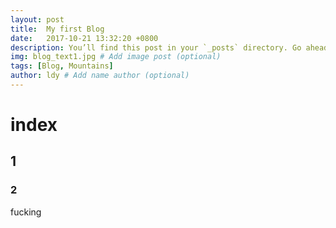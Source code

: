 ```yaml
---
layout: post
title:  My first Blog
date:   2017-10-21 13:32:20 +0800
description: You’ll find this post in your `_posts` directory. Go ahead and edit it and re-build the site to see your changes. # Add post description (optional)
img: blog_text1.jpg # Add image post (optional)
tags: [Blog, Mountains]
author: ldy # Add name author (optional)
---
```

# index
## 1
### 2
fucking